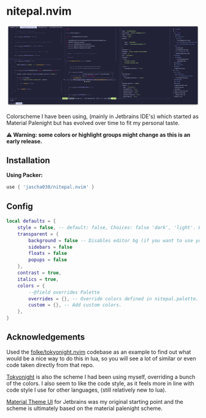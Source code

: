 # nitepal.nvim

<p align="center">
  <img src="https://github.com/jascha030/nitepal.nvim/blob/main/img/nitepal_php.png?raw=true" alt="Nitepal with a php project"/>
</p>

Colorscheme I have been using, (mainly in Jetbrains IDE's) which started as Material Palenight but has evolved over time to fit my personal taste.

**⚠️ Warning: some colors or highlight groups might change as this is an early release.**

## Installation

**Using Packer:**

```lua
use { 'jascha030/nitepal.nvim' }
```

## Config

```lua 
local defaults = {
    style = false, -- default: false, Choices: false 'dark', 'light'. When false vim.o.background will be used.
    transparent = {
        background = false -- Disables editor bg (if you want to use your terminal bg instead),
        sidebars = false 
        floats = false 
        popups = false
    },
    contrast = true,
    italics = true,
    colors = {
        --@field overrides Palette
        overrides = {}, -- Override colors defined in nitepal.palette.
        custom = {}, -- Add custom colors.
    },
}
```

## Acknowledgements

Used the [folke/tokyonight.nvim](https://github.com/folke/tokyonight.nvim) codebase as an example to find out what would be a nice way to do this in lua, so you will see a lot of similar or even code taken directly from that repo.

[Tokyonight](https://github.com/folke/tokyonight.nvim) is also the scheme I had been using myself, overriding a bunch of the colors. I also seem to like the code style, as it feels more in line with code style I use for other languages, (still relatively new to lua).

[Material Theme UI](https://github.com/mallowigi/material-theme-issues) for Jetbrains was my original starting point and the scheme is ultimately based on the material palenight scheme.
